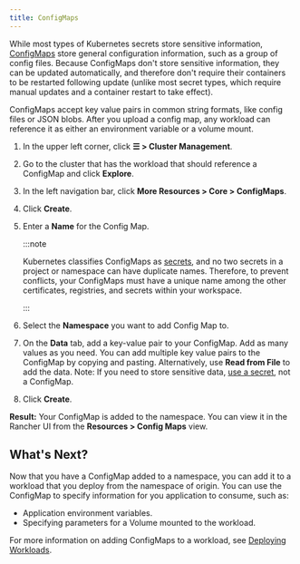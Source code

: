 ```yaml
---
title: ConfigMaps
---
```


<head>
  <link rel="canonical" href="https://ranchermanager.docs.rancher.com/how-to-guides/new-user-guides/kubernetes-resources-setup/configmaps"/>
</head>

While most types of Kubernetes secrets store sensitive information, [ConfigMaps](https://kubernetes.io/docs/tasks/configure-pod-container/configure-pod-configmap/) store general configuration information, such as a group of config files. Because ConfigMaps don't store sensitive information, they can be updated automatically, and therefore don't require their containers to be restarted following update (unlike most secret types, which require manual updates and a container restart to take effect).

ConfigMaps accept key value pairs in common string formats, like config files or JSON blobs. After you upload a config map, any workload can reference it as either an environment variable or a volume mount.

1. In the upper left corner, click **☰ > Cluster Management**.
1. Go to the cluster that has the workload that should reference a ConfigMap and click **Explore**.
1. In the left navigation bar, click **More Resources > Core > ConfigMaps**.
1. Click **Create**.
1. Enter a **Name** for the Config Map.

    :::note

    Kubernetes classifies ConfigMaps as [secrets](https://kubernetes.io/docs/concepts/configuration/secret/), and no two secrets in a project or namespace can have duplicate names. Therefore, to prevent conflicts, your ConfigMaps must have a unique name among the other certificates, registries, and secrets within your workspace.

    :::

1. Select the **Namespace** you want to add Config Map to.

1. On the **Data** tab, add a key-value pair to your ConfigMap. Add as many values as you need.  You can add multiple key value pairs to the ConfigMap by copying and pasting. Alternatively, use **Read from File** to add the data. Note: If you need to store sensitive data, [use a secret](../../security/serets-hub.md), not a ConfigMap.
1. Click **Create**.

**Result:** Your ConfigMap is added to the namespace. You can view it in the Rancher UI from the **Resources > Config Maps** view.

## What's Next?

Now that you have a ConfigMap added to a namespace, you can add it to a workload that you deploy from the namespace of origin. You can use the ConfigMap to specify information for you application to consume, such as:

- Application environment variables.
- Specifying parameters for a Volume mounted to the workload.

For more information on adding ConfigMaps to a workload, see [Deploying Workloads](workloads-and-pods/deploy-workloads.md).
